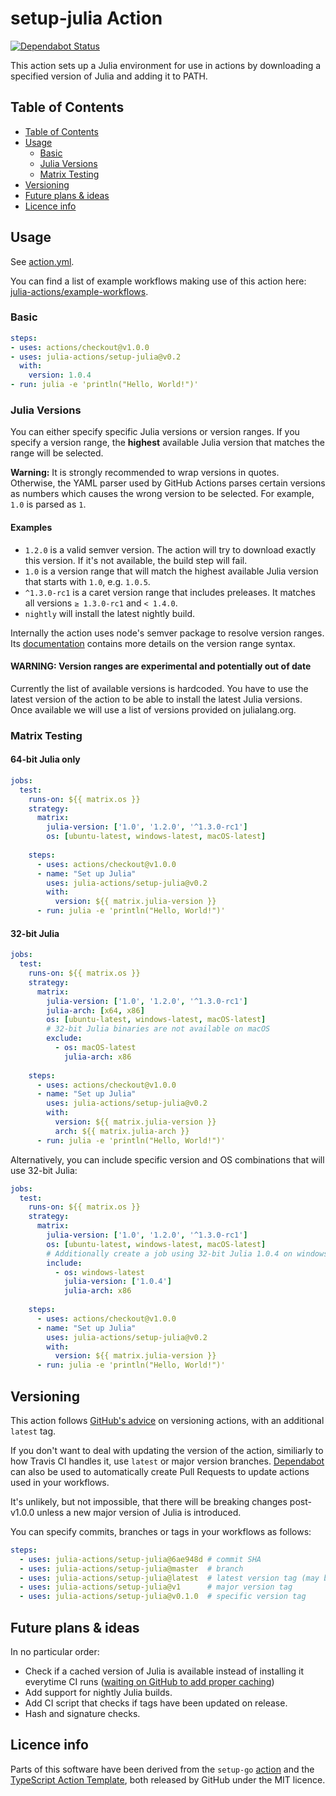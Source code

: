 # setup-julia Action

[![Dependabot Status](https://api.dependabot.com/badges/status?host=github&repo=julia-actions/setup-julia)](https://dependabot.com)

This action sets up a Julia environment for use in actions by downloading a specified version of Julia and adding it to PATH.

## Table of Contents
- [Table of Contents](#table-of-contents)
- [Usage](#usage)
  - [Basic](#basic)
  - [Julia Versions](#julia-versions)
  - [Matrix Testing](#matrix-testing)
- [Versioning](#versioning)
- [Future plans & ideas](#future-plans--ideas)
- [Licence info](#licence-info)

## Usage

See [action.yml](action.yml).

You can find a list of example workflows making use of this action here: [julia-actions/example-workflows](https://github.com/julia-actions/example-workflows).

### Basic

```yaml
steps:
- uses: actions/checkout@v1.0.0
- uses: julia-actions/setup-julia@v0.2
  with:
    version: 1.0.4
- run: julia -e 'println("Hello, World!")'
```

### Julia Versions

You can either specify specific Julia versions or version ranges. If you specify a version range, the **highest** available Julia version that matches the range will be selected.

**Warning:** It is strongly recommended to wrap versions in quotes. Otherwise, the YAML parser used by GitHub Actions parses certain versions as numbers which causes the wrong version to be selected. For example, `1.0` is parsed as `1`.

#### Examples

- `1.2.0` is a valid semver version. The action will try to download exactly this version. If it's not available, the build step will fail.
- `1.0` is a version range that will match the highest available Julia version that starts with `1.0`, e.g. `1.0.5`.
- `^1.3.0-rc1` is a caret version range that includes preleases. It matches all versions `≥ 1.3.0-rc1` and `< 1.4.0`.
- `nightly` will install the latest nightly build.

Internally the action uses node's semver package to resolve version ranges. Its [documentation](https://github.com/npm/node-semver#advanced-range-syntax) contains more details on the version range syntax.

#### WARNING: Version ranges are experimental and potentially out of date

Currently the list of available versions is hardcoded. You have to use the latest version of the action to be able to install the latest Julia versions. Once available we will use a list of versions provided on julialang.org.

### Matrix Testing

#### 64-bit Julia only

```yaml
jobs:
  test:
    runs-on: ${{ matrix.os }}
    strategy:
      matrix:
        julia-version: ['1.0', '1.2.0', '^1.3.0-rc1']
        os: [ubuntu-latest, windows-latest, macOS-latest]
    
    steps:
      - uses: actions/checkout@v1.0.0
      - name: "Set up Julia"
        uses: julia-actions/setup-julia@v0.2
        with:
          version: ${{ matrix.julia-version }}
      - run: julia -e 'println("Hello, World!")'
```

#### 32-bit Julia

```yaml
jobs:
  test:
    runs-on: ${{ matrix.os }}
    strategy:
      matrix:
        julia-version: ['1.0', '1.2.0', '^1.3.0-rc1']
        julia-arch: [x64, x86]
        os: [ubuntu-latest, windows-latest, macOS-latest]
        # 32-bit Julia binaries are not available on macOS
        exclude:
          - os: macOS-latest
            julia-arch: x86
    
    steps:
      - uses: actions/checkout@v1.0.0
      - name: "Set up Julia"
        uses: julia-actions/setup-julia@v0.2
        with:
          version: ${{ matrix.julia-version }}
          arch: ${{ matrix.julia-arch }}
      - run: julia -e 'println("Hello, World!")'
```

Alternatively, you can include specific version and OS combinations that will use 32-bit Julia:

```yaml
jobs:
  test:
    runs-on: ${{ matrix.os }}
    strategy:
      matrix:
        julia-version: ['1.0', '1.2.0', '^1.3.0-rc1']
        os: [ubuntu-latest, windows-latest, macOS-latest]
        # Additionally create a job using 32-bit Julia 1.0.4 on windows-latest
        include:
          - os: windows-latest
            julia-version: ['1.0.4']
            julia-arch: x86
    
    steps:
      - uses: actions/checkout@v1.0.0
      - name: "Set up Julia"
        uses: julia-actions/setup-julia@v0.2
        with:
          version: ${{ matrix.julia-version }}
      - run: julia -e 'println("Hello, World!")'
```

## Versioning

This action follows [GitHub's advice](https://help.github.com/en/articles/about-actions#versioning-your-action) on versioning actions, with an additional `latest` tag.

If you don't want to deal with updating the version of the action, similiarly to how Travis CI handles it, use `latest` or major version branches. [Dependabot](https://dependabot.com/) can also be used to automatically create Pull Requests to update actions used in your workflows.

It's unlikely, but not impossible, that there will be breaking changes post-v1.0.0 unless a new major version of Julia is introduced.

You can specify commits, branches or tags in your workflows as follows:

```yaml
steps:
  - uses: julia-actions/setup-julia@6ae948d # commit SHA
  - uses: julia-actions/setup-julia@master  # branch
  - uses: julia-actions/setup-julia@latest  # latest version tag (may break existing workflows)
  - uses: julia-actions/setup-julia@v1      # major version tag
  - uses: julia-actions/setup-julia@v0.1.0  # specific version tag
```

## Future plans & ideas

In no particular order:

* Check if a cached version of Julia is available instead of installing it everytime CI runs ([waiting on GitHub to add proper caching](https://twitter.com/natfriedman/status/1164210683979812869))
* Add support for nightly Julia builds.
* Add CI script that checks if tags have been updated on release.
* Hash and signature checks.

## Licence info
Parts of this software have been derived from the `setup-go` [action](https://github.com/actions/setup-go) and the [TypeScript Action Template](https://github.com/actions/typescript-action), both released by GitHub under the MIT licence.
